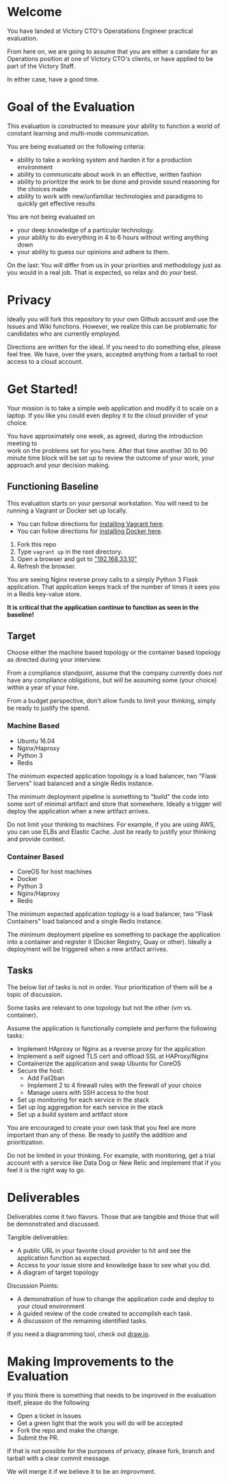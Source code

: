 # Welcome

You have landed at Victory CTO's Operatations Engineer practical evaluation. 

From here on, we are going to assume that you are either a canidate for an 
Operations position at one of Victory CTO's clients, or have applied to be 
part of the Victory Staff.

In either case, have a good time.  

# Goal of the Evaluation

This evaluation is constructed to measure 
your ability to function a world of constant learning and multi-mode 
communication. 

You are being evaluated on the following criteria:

* ability to take a working system and harden it for a production environment
* ability to communicate about work in an effective, written fashion
* ability to prioritize the work to be done and provide sound reasoning for 
  the choices made
* ability to work with new/unfamiliar technologies and paradigms to quickly
  get effective results 

You are not being evaluated on 

* your deep knowledge of a particular technology.
* your ability to do everything in 4 to 6 hours without writing anything down
* your ability to guess our opinions and adhere to them.

On the last: You _will_ differ from us in your priorities and methodology just
as you would in a real job. That is expected, so relax and do _your_ best. 

# Privacy

Ideally you will fork this repository to your own Github account and use the 
Issues and Wiki functions. However, we realize this can be problematic for
candidates who are currently employed. 

Directions are written for the ideal. If you need to do something else, please
feel free. We have, over the years, accepted anything from a tarball to root
access to a cloud account. 

# Get Started!

Your mission is to take a simple web application and modify it to
scale on a laptop. If you like you could even deploy it to the cloud 
provider of your choice.

You have approximately one week, as agreed, during the introduction meeting to  
work on the problems set for you here. After that time another 
30 to 90 minute time block will be set up to review the outcome of your work, 
your approach and your decision making.

## Functioning Baseline

This evaluation starts on your personal workstation. You will need to be 
running a Vagrant or Docker set up locally. 

* You can follow directions for [installing Vagrant here](https://victorycto.com/post/vagrant-101-power-of-disposability).
* You can follow directions for [installing Docker here](https://docs.docker.com/docker-for-mac/install/).

1. Fork this repo
2. Type `vagrant up` in the root directory.
3. Open a browser and got to ["192.168.33.10"](http://192.168.33.10) 
4. Refresh the browser.

You are seeing Nginx reverse proxy calls to a simply Python 3 Flask application. 
That application keeps track of the number of times it sees you in a Redis 
key-value store. 

**It is critical that the application continue to function as seen in the 
baseline!** 

## Target

Choose either the machine based topology or the container based topology as
directed during your interview.

From a compliance standpoint, assume that the company currently does _not_ have
any compliance obligations, but will be assuming some (your choice) within
a year of your hire. 

From a budget perspective, don't allow funds to limit your thinking, 
simply be ready to justify the spend. 

### Machine Based

* Ubuntu 16.04
* Nginx/Haproxy
* Python 3
* Redis

The minimum expected application topology is a load balancer, two 
"Flask Servers" load balanced and a single Redis instance.  

The minimum deployment pipeline is something to "build" the code into some
sort of minimal artifact and store that somewhere. Ideally a trigger will
deploy the application when a new artifact arrives.

Do not limit your thinking to machines.  For example, if you are using AWS, 
you can use ELBs and Elastic Cache. Just be ready to justify your thinking 
and provide context. 

### Container Based

* CoreOS for host machines
* Docker
* Python 3
* Nginx/Haproxy
* Redis

The minimum expected application toplogy is a load balancer, two 
"Flask Containers" load balanced and a single Redis instance. 

The minimum deployment pipeline es something to package the application into 
a container and register it (Docker Registry, Quay or other). Ideally a 
deployment will be triggered when a new artifact arrives. 

## Tasks

The below list of tasks is not in order. Your prioritization of them will 
be a topic of discussion.  

Some tasks are relevant to one topology but not the other (vm vs. container).

Assume the application is functionally complete and perform the following 
tasks:

* Implement HAproxy or Nginx as a reverse proxy for the application 
* Implement a self signed TLS cert and offload SSL at HAProxy/Nginx
* Containerize the application and swap Ubuntu for CoreOS
* Secure the host:
  * Add Fail2ban 
  * Implement 2 to 4 firewall rules with the firewall of your choice
  * Manage users with SSH access to the host
* Set up monitoring for each service in the stack
* Set up log aggregation for each service in the stack
* Set up a build system and artifact store

You are encouraged to create your own task that you feel are more important than
any of these. Be ready to justify the addition and prioritization.

Do not be limited in your thinking. For example, with monitoring, get a trial
account with a service like Data Dog or New Relic and implement that if you 
feel it is the right way to go.

# Deliverables

Deliverables come it two flavors. Those that are tangible and those that will
be demonstrated and discussed. 

Tangible deliverables:

* A public URL in your favorite cloud provider to hit and see the application 
  function as expected.
* Access to your issue store and knowledge base to see what you did.
* A diagram of target topology 

Discussion Points: 

* A demonstration of how to change the application code and deploy to your 
  cloud environment
* A guided review of the code created to accomplish each task. 
* A discussion of the remaining identified tasks. 

If you need a diagramming tool, check out [draw.io](https://www.draw.io).

# Making Improvements to the Evaluation

If you think there is something that needs to be improved in the evaluation itself, 
please do the following

* Open a ticket in Issues
* Get a green light that the work you will do will be accepted
* Fork the repo and make the change.
* Submit the PR.

If that is not possible for the purposes of privacy, 
please fork, branch and tarball with a clear commit message. 

We will merge it if we believe it to be an improvment.
